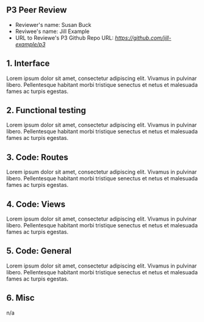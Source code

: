 ## P3 Peer Review

+ Reviewer's name: Susan Buck
+ Reviwee's name: Jill Example
+ URL to Reviewe's P3 Github Repo URL: *<https://github.com/jill-example/p3>*

## 1. Interface
Lorem ipsum dolor sit amet, consectetur adipiscing elit. Vivamus in pulvinar libero. Pellentesque habitant morbi tristique senectus et netus et malesuada fames ac turpis egestas.

## 2. Functional testing
Lorem ipsum dolor sit amet, consectetur adipiscing elit. Vivamus in pulvinar libero. Pellentesque habitant morbi tristique senectus et netus et malesuada fames ac turpis egestas.

## 3. Code: Routes
Lorem ipsum dolor sit amet, consectetur adipiscing elit. Vivamus in pulvinar libero. Pellentesque habitant morbi tristique senectus et netus et malesuada fames ac turpis egestas.

## 4. Code: Views
Lorem ipsum dolor sit amet, consectetur adipiscing elit. Vivamus in pulvinar libero. Pellentesque habitant morbi tristique senectus et netus et malesuada fames ac turpis egestas.

## 5. Code: General
Lorem ipsum dolor sit amet, consectetur adipiscing elit. Vivamus in pulvinar libero. Pellentesque habitant morbi tristique senectus et netus et malesuada fames ac turpis egestas.

## 6. Misc
n/a